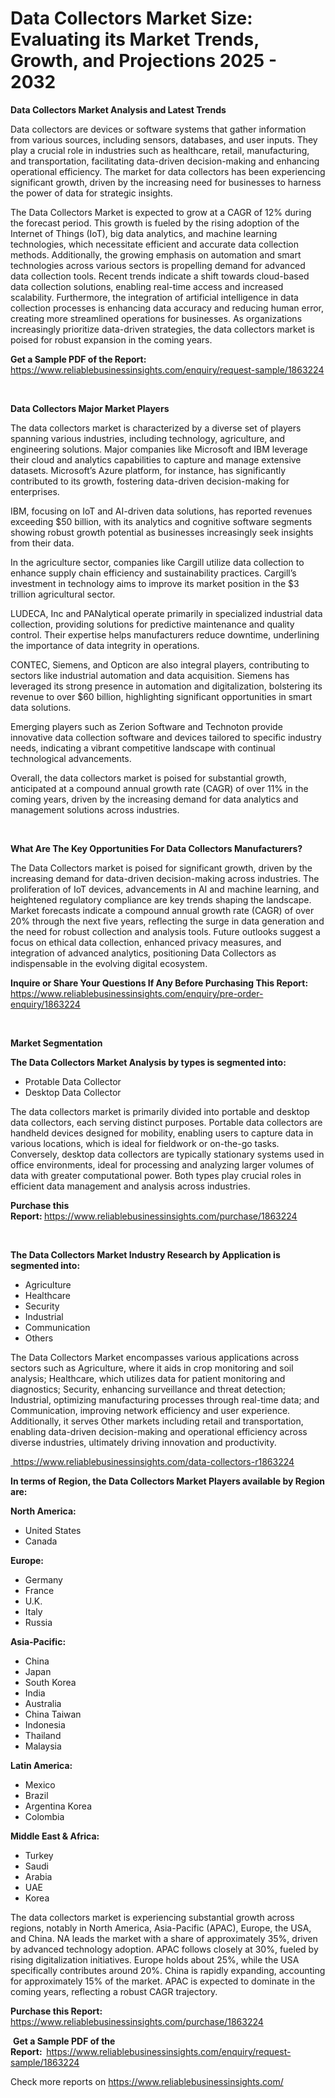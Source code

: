 <p><h1>Data Collectors Market Size: Evaluating its Market Trends, Growth, and Projections 2025 - 2032</h1></p><p><strong>Data Collectors Market Analysis and Latest Trends</strong></p>
<p><p>Data collectors are devices or software systems that gather information from various sources, including sensors, databases, and user inputs. They play a crucial role in industries such as healthcare, retail, manufacturing, and transportation, facilitating data-driven decision-making and enhancing operational efficiency. The market for data collectors has been experiencing significant growth, driven by the increasing need for businesses to harness the power of data for strategic insights.</p><p>The Data Collectors Market is expected to grow at a CAGR of 12% during the forecast period. This growth is fueled by the rising adoption of the Internet of Things (IoT), big data analytics, and machine learning technologies, which necessitate efficient and accurate data collection methods. Additionally, the growing emphasis on automation and smart technologies across various sectors is propelling demand for advanced data collection tools. Recent trends indicate a shift towards cloud-based data collection solutions, enabling real-time access and increased scalability. Furthermore, the integration of artificial intelligence in data collection processes is enhancing data accuracy and reducing human error, creating more streamlined operations for businesses. As organizations increasingly prioritize data-driven strategies, the data collectors market is poised for robust expansion in the coming years.</p></p>
<p><strong>Get a Sample PDF of the Report:&nbsp;</strong> <a href="https://www.reliablebusinessinsights.com/enquiry/request-sample/1863224?utm_campaign=3356&utm_medium=2&utm_source=Github&utm_content=ia&utm_term=10042025&utm_id=data-collectors">https://www.reliablebusinessinsights.com/enquiry/request-sample/1863224</a></p>
<p>&nbsp;</p>
<p><strong>Data Collectors Major Market Players</strong></p>
<p><p>The data collectors market is characterized by a diverse set of players spanning various industries, including technology, agriculture, and engineering solutions. Major companies like Microsoft and IBM leverage their cloud and analytics capabilities to capture and manage extensive datasets. Microsoft’s Azure platform, for instance, has significantly contributed to its growth, fostering data-driven decision-making for enterprises.</p><p>IBM, focusing on IoT and AI-driven data solutions, has reported revenues exceeding $50 billion, with its analytics and cognitive software segments showing robust growth potential as businesses increasingly seek insights from their data.</p><p>In the agriculture sector, companies like Cargill utilize data collection to enhance supply chain efficiency and sustainability practices. Cargill’s investment in technology aims to improve its market position in the $3 trillion agricultural sector.</p><p>LUDECA, Inc and PANalytical operate primarily in specialized industrial data collection, providing solutions for predictive maintenance and quality control. Their expertise helps manufacturers reduce downtime, underlining the importance of data integrity in operations.</p><p>CONTEC, Siemens, and Opticon are also integral players, contributing to sectors like industrial automation and data acquisition. Siemens has leveraged its strong presence in automation and digitalization, bolstering its revenue to over $60 billion, highlighting significant opportunities in smart data solutions.</p><p>Emerging players such as Zerion Software and Technoton provide innovative data collection software and devices tailored to specific industry needs, indicating a vibrant competitive landscape with continual technological advancements.</p><p>Overall, the data collectors market is poised for substantial growth, anticipated at a compound annual growth rate (CAGR) of over 11% in the coming years, driven by the increasing demand for data analytics and management solutions across industries.</p></p>
<p>&nbsp;</p>
<p><strong>What Are The Key Opportunities For Data Collectors Manufacturers?</strong></p>
<p><p>The Data Collectors market is poised for significant growth, driven by the increasing demand for data-driven decision-making across industries. The proliferation of IoT devices, advancements in AI and machine learning, and heightened regulatory compliance are key trends shaping the landscape. Market forecasts indicate a compound annual growth rate (CAGR) of over 20% through the next five years, reflecting the surge in data generation and the need for robust collection and analysis tools. Future outlooks suggest a focus on ethical data collection, enhanced privacy measures, and integration of advanced analytics, positioning Data Collectors as indispensable in the evolving digital ecosystem.</p></p>
<p><strong>Inquire or Share Your Questions If Any Before Purchasing This Report:</strong> <a href="https://www.reliablebusinessinsights.com/enquiry/pre-order-enquiry/1863224?utm_campaign=3356&utm_medium=2&utm_source=Github&utm_content=ia&utm_term=10042025&utm_id=data-collectors">https://www.reliablebusinessinsights.com/enquiry/pre-order-enquiry/1863224</a></p>
<p>&nbsp;</p>
<p><strong>Market Segmentation</strong></p>
<p><strong>The Data Collectors Market Analysis by types is segmented into:</strong></p>
<p><ul><li>Protable Data Collector</li><li>Desktop Data Collector</li></ul></p>
<p><p>The data collectors market is primarily divided into portable and desktop data collectors, each serving distinct purposes. Portable data collectors are handheld devices designed for mobility, enabling users to capture data in various locations, which is ideal for fieldwork or on-the-go tasks. Conversely, desktop data collectors are typically stationary systems used in office environments, ideal for processing and analyzing larger volumes of data with greater computational power. Both types play crucial roles in efficient data management and analysis across industries.</p></p>
<p><strong>Purchase this Report:&nbsp;</strong><a href="https://www.reliablebusinessinsights.com/purchase/1863224?utm_campaign=3356&utm_medium=2&utm_source=Github&utm_content=ia&utm_term=10042025&utm_id=data-collectors">https://www.reliablebusinessinsights.com/purchase/1863224</a></p>
<p>&nbsp;</p>
<p><strong>The Data Collectors Market Industry Research by Application is segmented into:</strong></p>
<p><ul><li>Agriculture</li><li>Healthcare</li><li>Security</li><li>Industrial</li><li>Communication</li><li>Others</li></ul></p>
<p><p>The Data Collectors Market encompasses various applications across sectors such as Agriculture, where it aids in crop monitoring and soil analysis; Healthcare, which utilizes data for patient monitoring and diagnostics; Security, enhancing surveillance and threat detection; Industrial, optimizing manufacturing processes through real-time data; and Communication, improving network efficiency and user experience. Additionally, it serves Other markets including retail and transportation, enabling data-driven decision-making and operational efficiency across diverse industries, ultimately driving innovation and productivity.</p></p>
<p><a href="https://www.reliablebusinessinsights.com/data-collectors-r1863224?utm_campaign=3356&utm_medium=2&utm_source=Github&utm_content=ia&utm_term=10042025&utm_id=data-collectors">&nbsp;https://www.reliablebusinessinsights.com/data-collectors-r1863224</a></p>
<p><strong>In terms of Region, the Data Collectors Market Players available by Region are:</strong></p>
<p>
    <p> <strong> North America: </strong>
        <ul>
            <li>United States</li>
            <li>Canada</li>
        </ul>
        </p> 
    <p> <strong> Europe: </strong>
        <ul>
            <li>Germany</li>
            <li>France</li>
            <li>U.K.</li>
            <li>Italy</li>
            <li>Russia</li>
        </ul>
        </p> 
    <p> <strong> Asia-Pacific: </strong>
        <ul>
            <li>China</li>
            <li>Japan</li>
            <li>South Korea</li>
            <li>India</li>
            <li>Australia</li>
            <li>China Taiwan</li>
            <li>Indonesia</li>
            <li>Thailand</li>
            <li>Malaysia</li>
        </ul>
        </p> 
    <p> <strong> Latin America: </strong>
        <ul>
            <li>Mexico</li>
            <li>Brazil</li>
            <li>Argentina Korea</li>
            <li>Colombia</li>
        </ul>
        </p> 
    <p> <strong> Middle East & Africa: </strong>
        <ul>
            <li>Turkey</li>
            <li>Saudi</li>
            <li>Arabia</li>
            <li>UAE</li>
            <li>Korea</li>
        </ul>
    </p>
    </p>
<p><p>The data collectors market is experiencing substantial growth across regions, notably in North America, Asia-Pacific (APAC), Europe, the USA, and China. NA leads the market with a share of approximately 35%, driven by advanced technology adoption. APAC follows closely at 30%, fueled by rising digitalization initiatives. Europe holds about 25%, while the USA specifically contributes around 20%. China is rapidly expanding, accounting for approximately 15% of the market. APAC is expected to dominate in the coming years, reflecting a robust CAGR trajectory.</p></p>
<p><strong>Purchase this Report: </strong><a href="https://www.reliablebusinessinsights.com/purchase/1863224?utm_campaign=3356&utm_medium=2&utm_source=Github&utm_content=ia&utm_term=10042025&utm_id=data-collectors">https://www.reliablebusinessinsights.com/purchase/1863224</a></p>
<p>&nbsp;<strong>Get a Sample PDF of the Report:&nbsp;&nbsp;</strong><a href="https://www.reliablebusinessinsights.com/enquiry/request-sample/1863224?utm_campaign=3356&utm_medium=2&utm_source=Github&utm_content=ia&utm_term=10042025&utm_id=data-collectors">https://www.reliablebusinessinsights.com/enquiry/request-sample/1863224</a></p>
<p><strong></strong></p>
<p>Check more reports on <a href="https://www.reliablebusinessinsights.com/?utm_campaign=3356&utm_medium=2&utm_source=Github&utm_content=ia&utm_term=10042025&utm_id=data-collectors">https://www.reliablebusinessinsights.com/</a></p>